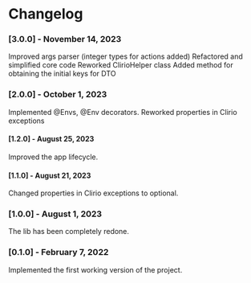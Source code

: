 # Changelog

### [3.0.0] - November 14, 2023

Improved args parser (integer types for actions added)
Refactored and simplified core code
Reworked ClirioHelper class
Added method for obtaining the initial keys for DTO

### [2.0.0] - October 1, 2023

Implemented @Envs, @Env decorators.
Reworked properties in Clirio exceptions

#### [1.2.0] - August 25, 2023

Improved the app lifecycle.

#### [1.1.0] - August 21, 2023

Changed properties in Clirio exceptions to optional.

### [1.0.0] - August 1, 2023

The lib has been completely redone.

### [0.1.0] - February 7, 2022

Implemented the first working version of the project.
